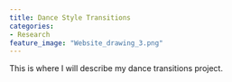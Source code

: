 ```yaml
---
title: Dance Style Transitions
categories:
- Research
feature_image: "Website_drawing_3.png"
---
```


This is where I will describe my dance transitions project. 
